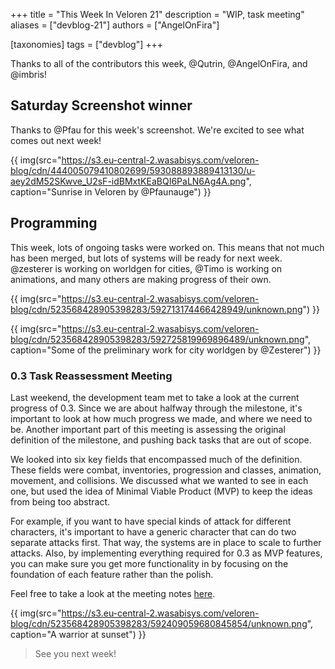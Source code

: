 +++
title = "This Week In Veloren 21"
description = "WIP, task meeting"
aliases = ["devblog-21"]
authors = ["AngelOnFira"]

[taxonomies]
tags = ["devblog"]
+++

Thanks to all of the contributors this week, @Qutrin, @AngelOnFira, and @imbris!

## Saturday Screenshot winner

Thanks to @Pfau for this week's screenshot. We're excited to see what comes out next week!

{{ img(src="https://s3.eu-central-2.wasabisys.com/veloren-blog/cdn/444005079410802699/593088893889413130/u-aey2dM52SKwve_U2sF-idBMxtKEaBQI6PaLN6Ag4A.png", caption="Sunrise in Veloren by @Pfaunauge") }}

## Programming

This week, lots of ongoing tasks were worked on. This means that not much has been merged, but lots of systems will be ready for next week. @zesterer is working on worldgen for cities, @Timo is working on animations, and many others are making progress of their own.

{{ img(src="https://s3.eu-central-2.wasabisys.com/veloren-blog/cdn/523568428905398283/592713174466428949/unknown.png") }}

{{ img(src="https://s3.eu-central-2.wasabisys.com/veloren-blog/cdn/523568428905398283/592725819969896489/unknown.png", caption="Some of the preliminary work for city worldgen by @Zesterer") }}

### 0.3 Task Reassessment Meeting

Last weekend, the development team met to take a look at the current progress of 0.3. Since we are about halfway through the milestone, it's important to look at how much progress we made, and where we need to be. Another important part of this meeting is assessing the original definition of the milestone, and pushing back tasks that are out of scope.

We looked into six key fields that encompassed much of the definition. These fields were combat, inventories, progression and classes, animation, movement, and collisions. We discussed what we wanted to see in each one, but used the idea of Minimal Viable Product (MVP) to keep the ideas from being too abstract.

For example, if you want to have special kinds of attack for different characters, it's important to have a generic character that can do two separate attacks first. That way, the systems are in place to scale to further attacks. Also, by implementing everything required for 0.3 as MVP features, you can make sure you get more functionality in by focusing on the foundation of each feature rather than the polish.

Feel free to take a look at the meeting notes [here](https://docs.google.com/document/d/10PfwMBZE3zBRfcNBlNtrgrLEQdYSaqc-4YFd6cCYpds/edit?usp=sharing).

{{ img(src="https://s3.eu-central-2.wasabisys.com/veloren-blog/cdn/523568428905398283/592409059680845854/unknown.png", caption="A warrior at sunset") }}

> See you next week!
